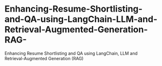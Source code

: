 # Enhancing-Resume-Shortlisting-and-QA-using-LangChain-LLM-and-Retrieval-Augmented-Generation-RAG-
Enhancing Resume Shortlisting and QA using LangChain, LLM and  Retrieval-Augmented Generation (RAG)
